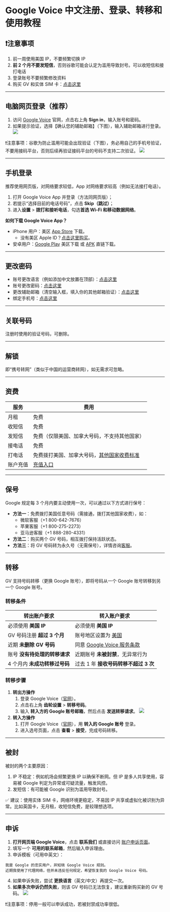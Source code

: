 # Google Voice 中文注册、登录、转移和使用教程

## ❗注意事项

1. 前一周使用美国 IP，不要频繁切换 IP
2. **前 2 个月不要发短信**，否则谷歌可能会认定为滥用导致封号。可以收短信和接打电话
3. 登录账号不要频繁修改资料
4. 购买 GV 和实体 SIM 卡：[点击这里](https://t.me/GVStore)

---

## 电脑网页登录（推荐）

1. 访问 [Google Voice](https://voice.google.com/) 官网，点击右上角 **Sign in**，输入账号和密码。
2. 如果提示验证，选择【确认您的辅助邮箱】（下图），输入辅助邮箱进行登录。
![](https://i.imgur.com/ZSuOzOH.png)

❗注意事项：谷歌为防止滥用可能会出现验证（下图），务必用自己的手机号验证，不要用接码平台，否则后续再验证接码平台的号码不支持二次验证。
![](https://imgur.com/kHxN9nU.png)

---

## 手机登录

推荐使用网页版，对网络要求较低，App 对网络要求较高（例如无法接打电话）。

1.	打开 Google Voice App 并登录（方法同网页版）；
2.	若提示“选择目前的电话号码”，点击 **Skip（跳过）**；
3.	进入**设置** > **拨打和接听电话**，勾选**首选 Wi-Fi 和移动数据网络**。

**如何下载 Google Voice App？**

- iPhone 用户：美区 [App Store](https://apps.apple.com/us/app/google-voice/id318698524) 下载。
    - 没有美区 Apple ID？[点击这里购买](https://t.me/GVStore)。
- 安卓用户：[Google Play](https://play.google.com/store/apps/details?id=com.google.android.apps.googlevoice&hl=zh&gl=US) 美区下载 或 [APK](https://apkpure.com/search?q=Google+Voice)  直链下载。

---

## 更改密码

- 账号更改语言（例如添加中文放置在顶部）：[点击这里](https://myaccount.google.com/language?gar=1)
- 账号更改密码：[点击这里](https://myaccount.google.com/signinoptions/password)
- 更改辅助邮箱（清空输入框，填入你的其他邮箱验证）：[点击这里](https://myaccount.google.com/recovery/email)
- 绑定手机号：[点击这里](https://myaccount.google.com/signinoptions/rescuephone)
  
---

## 关联号码

注册时使用的验证号码，可删除。

---


## 解锁

即“携号转网”（类似于中国的运营商转网），如无需求可忽略。

---


## 资费

| 服务 | 费用 |
|---|---|
| 月租 | 免费 |
| 收短信 | 免费 |
|发短信  | 免费（仅限美国、加拿大号码，不支持其他国家） |
| 接电话 | 免费 |
| 打电话 | 免费拨打美国、加拿大号码，[其他国家收费标准](https://voice.google.com/u/0/rates?pli=1) |
| 账户充值 | [充值入口](https://voice.google.com/u/0/billing) |

---

## 保号

Google 规定每 3 个月内要主动使用一次，可以通过以下方式进行保号：

- **方法一**：免费拨打美国任意号码（需接通，拨打其他国家收费），如：
    - 微软客服（+1 800-642-7676）
    - 苹果客服（+1 800-275-2273）
    - 亚马逊客服（+1 888-280-4331）
- **方法二**：购买两个 GV 号码，相互拨打保持活跃状态。
- **方法三**：将 GV 号码转为永久号（无需保号），详情咨询[客服](https://t.me/GVStore)。

---


## 转移

GV 支持号码转移（更换 Google 账号），即将号码从一个 Google 账号转移到另一个 Google 账号。

### 转移条件

| 转出账户要求 | 转入账户要求 |
|---|---|
| 必须使用 **美国 IP** | 必须使用 **美国 IP** |
|GV 号码注册 **超过 3 个月**  | 账号地区设置为 [美国](https://policies.google.com/terms) |
| 近期 **未删除 GV 号码** | 同意 [Google Voice 服务条款](https://voice.google.com) |
| 账号 **没有待处理的转移请求** | 近期账号 **未被封禁**，无异常行为 |
| 4 个月内 **未成功转移过号码** | 过去 1 年 **接收号码转移不超过 3 次** |

### 转移步骤

1. **转出方操作**
	1.	登录 Google Voice（[官网](https://voice.google.com)）。
	2.	点击右上角 **齿轮设置** > **转移号码**。
	3.	输入 **转入方的 Google 账号邮箱**，然后点击 **发送转移请求**。
![](https://i.imgur.com/b4sTmtB.png)
2. **转入方操作**
	1.	打开 Google Voice（[官网](https://voice.google.com)），用 **转入的 Google 账号** 登录。
	2.	进入选号页面，点击 **查看** > **接受**，完成号码转移。

---


## 被封

被封的两个主要原因：

1. IP 不稳定：例如机场会频繁更换 IP 以确保不断网。但 IP 是多人共享使用，容易被 Google 判定为异常或可疑流量，触发风控。
2. 发短信：有可能被 Google 识别为滥用导致封号。

✅ 建议：使用实体 SIM 卡，网络环境更稳定，不易因 IP 共享或虚拟化被识别为异常。比如英国卡，无月租，收短信免费，是较理想选项。

---


## 申诉

1.	**打开网页端 Google Voice**，点击 **联系我们** 或直接访问 [账户申诉页面](https://support.google.com/accounts/contact/suspended)。
2.	填写一个 **可用的联系邮箱**，然后输入申诉理由。
3.	申诉模板（可用中英文）：
```
我是 Google 的忠实用户，并知晓 Google Voice 规则。  
近期我使用了代理网络，但并未违反任何规定，希望恢复我的 Google Voice 号码。  
```
4.	如果申诉失败，尝试 **更换语言**（英文/中文）再提交一次。
5.	**如果多次申诉仍然失败**，则该 GV 号码已无法恢复，建议重新购买新的 GV 号码。
![](https://i.imgur.com/d8vfmvd.png)

❗注意事项：停用一般可以申诉成功，若被封禁成功率很低。
